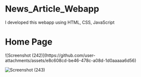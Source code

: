 # News_Article_Webapp
I developed this webapp using HTML, CSS, JavaScript
<h1>Home Page</h1>
![Screenshot (242)](https://github.com/user-attachments/assets/e8c608cd-be46-478c-a08d-1d0aaaaa6d56)

![Screenshot (243)](https://github.com/user-attachments/assets/72123c5a-8537-4db3-9dfa-03b36b0855a4)
